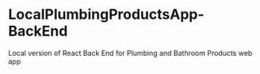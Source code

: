 # LocalPlumbingProductsApp-BackEnd
Local version of React Back End for Plumbing and Bathroom Products web app
